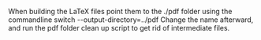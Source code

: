 When building the LaTeX files point them to the ./pdf folder using the commandline switch --output-directory=../pdf
Change the name afterward, and run the pdf folder clean up script to get rid of intermediate files.